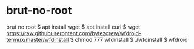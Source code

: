 # brut-no-root
brut no root $ apt install wget $ apt install curl $ wget https://raw.githubuserontent.com/bytezcrew/wfdroid-termux/master/wfdinstall $ chmod 777 wfdinstall $ ./wfdinstall $ wfdroid
